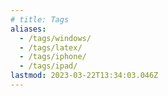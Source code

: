 ```yaml
---
# title: Tags
aliases:
  - /tags/windows/
  - /tags/latex/
  - /tags/iphone/
  - /tags/ipad/
lastmod: 2023-03-22T13:34:03.046Z
---
```

